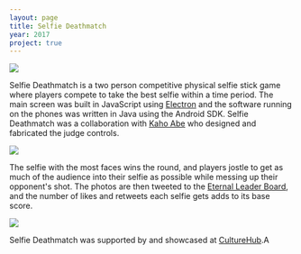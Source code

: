 ```yaml
---
layout: page
title: Selfie Deathmatch
year: 2017
project: true
--- 
```


![](selfie-deathmatch.png)

Selfie Deathmatch is a two person competitive physical selfie stick game where players compete to take the best selfie within a time period. The main screen was built in JavaScript using [Electron](https://electronjs.org) and the software running on the phones was written in Java using the Android SDK. Selfie Deathmatch was a collaboration with [Kaho Abe](https://kahoabe.net/) who designed and fabricated the judge controls.

![](gameplay.png)

The selfie with the most faces wins the round, and players jostle to get as much of the audience into their selfie as possible while messing up their opponent's shot. The photos are then tweeted to the [Eternal Leader Board](https://twitter.com/selfiedm), and the number of likes and retweets each selfie gets adds to its base score. 

![](controls.png)

Selfie Deathmatch was supported by and showcased at [CultureHub](https://www.culturehub.org).A